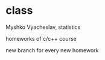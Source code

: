 # class
Myshko Vyacheslav, statistics

homeworks of c/c++ course

new branch for every new homework
